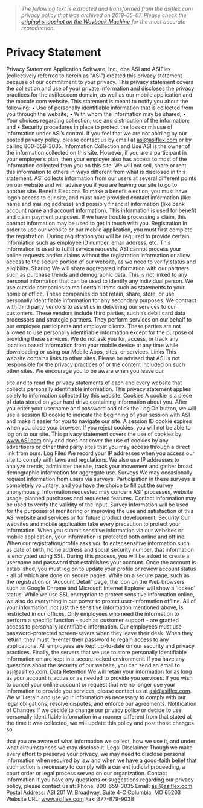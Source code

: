 > *The following text is extracted and transformed from the asiflex.com privacy policy that was archived on 2019-05-07. Please check the [original snapshot on the Wayback Machine](https://web.archive.org/web/20190507131053id_/https%3A//webdocs.asiflex.com/Privacy/Privacy_Notice.pdf) for the most accurate reproduction.*

# Privacy Statement

Privacy Statement
Application Software, Inc., dba ASI and ASIFlex (collectively referred to herein as "ASI") created this privacy
statement because of our commitment to your privacy. This privacy statement covers the collection and use
of your private information and discloses the privacy practices for the asiflex.com domain, as well as our
mobile application and the mocafe.com website.
This statement is meant to notify you about the following:
     •    Use of personally identifiable information that is collected from you through the website;
     •    With whom the information may be shared;
     •    Your choices regarding collection, use and distribution of the information; and
     •    Security procedures in place to protect the loss or misuse of information under ASI’s control.
If you feel that we are not abiding by our posted privacy policy, please contact us by email at
asi@asiflex.com or by calling 800-659-3035.
Information Collection and Use
ASI is the owner of the information collected on this site. However, if you are a participant in your
employer’s plan, then your employer also has access to most of the information collected from you on this
site. We will not sell, share or rent this information to others in ways different from what is disclosed in this
statement. ASI collects information from our users at several different points on our website and will advise
you if you are leaving our site to go to another site.
Benefit Elections
To make a benefit election, you must have logon access to our site, and must have provided contact
information (like name and mailing address) and possibly financial information (like bank account name and
account information). This information is used for benefit and claim payment purposes. If we have trouble
processing a claim, this contact information may be used to get in touch with you.
Registration
In order to use our website or our mobile application, you must first complete the registration. During
registration you will be required to provide certain information such as employee ID number, email address,
etc. This information is used to fulfill service requests. ASI cannot process your online requests and/or
claims without the registration information or allow access to the secure portion of our website, as we need
to verify status and eligibility.
Sharing
We will share aggregated information with our partners such as purchase trends and demographic data. This
is not linked to any personal information that can be used to identify any individual person.
We use outside companies to mail certain items such as statements to your home or office. These
companies do not retain, share, store, or use personally identifiable information for any secondary purposes.
We contract with third party vendors to assist us in delivering our services to our customers. These vendors
include third parties, such as debit card data processors and strategic partners. They perform services on
our behalf to our employee participants and employer clients. These parties are not allowed to use
personally identifiable information except for the purpose of providing these services.
We do not ask you for, access, or track any location based information from your mobile device at any time
while downloading or using our Mobile Apps, sites, or services.
Links
This website contains links to other sites. Please be advised that ASI is not responsible for the privacy
practices of or the content included on such other sites. We encourage you to be aware when you leave our


site and to read the privacy statements of each and every website that collects personally identifiable
information. This privacy statement applies solely to information collected by this website.
Cookies
A cookie is a piece of data stored on your hard drive containing information about you. After you enter your
username and password and click the Log On button, we will use a session ID cookie to indicate the
beginning of your session with ASI and make it easier for you to navigate our site. A session ID cookie
expires when you close your browser. If you reject cookies, you will not be able to log on to our site. This
privacy statement covers the use of cookies by www.ASI.com only and does not cover the use of cookies by
any advertisers or other third party sites that you may access through a direct link from ours.
Log Files
We record your IP addresses when you access our site to comply with laws and regulations. We also use IP
addresses to analyze trends, administer the site, track your movement and gather broad demographic
information for aggregate use.
Surveys
We may occasionally request information from users via surveys. Participation in these surveys is completely
voluntary, and you have the choice to fill out the survey anonymously. Information requested may concern
ASI’ processes, website usage, planned purchases and requested features. Contact information may be used
to verify the validity of the input. Survey information will be used for the purposes of monitoring or
improving the use and satisfaction of this ASI website and services or for future product development.
Security
Our websites and mobile application take every precaution to protect your information. When you submit
sensitive information via our websites or mobile application, your information is protected both online and
offline.
When our registration/profile asks you to enter sensitive information such as date of birth, home address
and social security number, that information is encrypted using SSL. During this process, you will be asked
to create a username and password that establishes your account. Once the account is established, you
must log on to update your profile or review account status - all of which are done on secure pages. While
on a secure page, such as the registration or “Account Detail” page, the icon on the Web browsers such as
Google Chrome and Microsoft Internet Explorer will show a 'locked' status.
While we use SSL encryption to protect sensitive information online, we also do everything in our power to
protect user-information offline. All of your information, not just the sensitive information mentioned above,
is restricted in our offices. Only employees who need the information to perform a specific function - such as
customer support - are granted access to personally identifiable information. Our employees must use
password-protected screen-savers when they leave their desk. When they return, they must re-enter their
password to regain access to any applications.
All employees are kept up-to-date on our security and privacy practices. Finally, the servers that we use to
store personally identifiable information on are kept in a secure locked environment.
If you have any questions about the security of our website, you can send an email to asi@asiflex.com.
Data Retention
We will retain your information for as long as your account is active or as needed to provide you services. If
you wish to cancel your online account or request that we no longer use your information to provide you
services, please contact us at asi@asiflex.com. We will retain and use your information as necessary to
comply with our legal obligations, resolve disputes, and enforce our agreements.
Notification of Changes
If we decide to change our privacy policy or decide to use personally identifiable information in a manner
different from that stated at the time it was collected, we will update this policy and post those changes so


that you are aware of what information we collect, how we use it, and under what circumstances we may
disclose it.
Legal Disclaimer
Though we make every effort to preserve your privacy, we may need to disclose personal information when
required by law and when we have a good-faith belief that such action is necessary to comply with a current
judicial proceeding, a court order or legal process served on our organization.
Contact Information
If you have any questions or suggestions regarding our privacy policy, please contact us at:
Phone:                  800-659-3035
Email:                  asi@asiflex.com
Postal Address:         ASI
                        201 W. Broadway, Suite 4-C
                        Columbia, MO 65203
Website URL:            www.asiflex.com
Fax:                     877-879-9038
